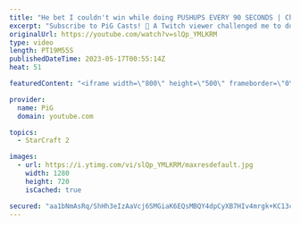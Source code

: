 ```yaml
---
title: "He bet I couldn't win while doing PUSHUPS EVERY 90 SECONDS | Challenge PiG - StarCraft 2"
excerpt: "Subscribe to PiG Casts! 🐷 A Twitch viewer challenged me to do 5 pushups every 90 seconds while laddering. Fun fact: Scarlett was the one who suggested I play Protoss for this challenge :P -- 🐷 Second Channel for Learning StarCraft 2: https://www.youtube.com/c/PiGRandom 🐷 Third Channel for Daily Pro"
originalUrl: https://youtube.com/watch?v=slQp_YMLKRM
type: video
length: PT19M55S
publishedDateTime: 2023-05-17T00:55:14Z
heat: 51

featuredContent: "<iframe width=\"800\" height=\"500\" frameborder=\"0\" src=\"https://www.youtube.com/embed/slQp_YMLKRM\" allow=\"accelerometer; autoplay; encrypted-media; gyroscope; picture-in-picture\" allowfullscreen></iframe>"

provider:
  name: PiG
  domain: youtube.com

topics:
  - StarCraft 2

images:
  - url: https://i.ytimg.com/vi/slQp_YMLKRM/maxresdefault.jpg
    width: 1280
    height: 720
    isCached: true

secured: "aa1bNmAsRq/ShHh3eIzAaVcj6SMGiaK6EQsMBQY4dpCyXB7HIv4mrgk+KC13cvGX1DNnwTHNx8K4N9ApeiymSH40JvZGq43PTZfkcKHP80D2Rb3gMZbey5o8V84RxkTAEUSINQ+dSwHVWApulC6bTC1aC4OFogkvf2N9IxssPaa1NCfldpCKFnCa3uEFP8xUVfLlMQVe1JnESdpk07/nrh5zD/z9u8F/VwLd/nCWxYroA/YUN2MpKa2dga2PFArBB22FEuFnCvZoTKn/+MVF2Eg+z5RcO3+/AS45FgABw8bOre6EbpAokNKZVRtnj5uMYtsT8hYRrhK5x2tUngVHiDrbZqg4eXnB/Snt2dTL0bwwHznxrqS8EzGBglwzZxx1QBdPloGMrbN/vXs71buhdpLyxSAaqIimIHbL9mileVI=;g+QKNlHb7vYFl1JK4b70Tw=="
---
```



